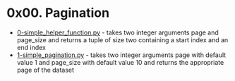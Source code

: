 # 0x00. Pagination
- [0-simple_helper_function.py](0-simple_helper_function.py) - takes two integer arguments page and page_size and returns a tuple of size two containing a start index and an end index
- [1-simple_pagination.py](1-simple_pagination.py) - takes two integer arguments page with default value 1 and page_size with default value 10 and returns the appropriate page of the dataset 